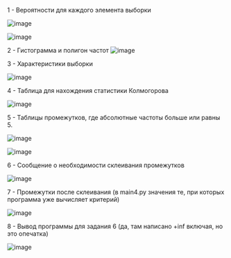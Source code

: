 1 - Вероятности для каждого элемента выборки

![image](https://github.com/user-attachments/assets/824f5ad2-ddcb-4782-ab1c-976633095a60)

![image](https://github.com/user-attachments/assets/31de6b1b-c2f5-4bf7-ba0d-a85d4ab5232e)

2 - Гистограмма и полигон частот
![image](https://github.com/user-attachments/assets/44b5d7e7-d915-419b-bc12-2c98005f315c)

3 - Характеристики выборки

![image](https://github.com/user-attachments/assets/4df2b54d-2ef4-4eeb-af30-4ed2c66d2a21)

4 - Таблица для нахождения статистики Колмогорова

![image](https://github.com/user-attachments/assets/8f884638-456e-400c-b034-bff240a6e3e9)

5 - Таблицы промежутков, где абсолютные частоты больше или равны 5.

![image](https://github.com/user-attachments/assets/b7e92d59-0ffd-4e8d-b883-15ce3ec39ade)


![image](https://github.com/user-attachments/assets/4bca2d5a-e593-4c78-aba7-565d508a0c08)

6 - Сообщение о необходимости склеивания промежутков

![image](https://github.com/user-attachments/assets/e0ef5ff0-e157-4ba6-afbd-c379f114d3c2)

7 - Промежутки после склеивания (в main4.py значения те, при которых программа уже вычисляет критерий)

![image](https://github.com/user-attachments/assets/059b0ee0-cabb-440a-a2d7-bb212cf3b1e4)

8 - Вывод программы для задания 6 (да, там написано +inf включая, но это опечатка)

![image](https://github.com/user-attachments/assets/a9db0bf1-71e1-4fbf-ab64-607e4a392c46)
